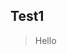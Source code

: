 <!--
title: 测试文章1
alias: test1
created: 2018-04-19 02:38
updated: 2018-04-19 02:38
tags: [test1,test2]
-->

## Test1  
> Hello
